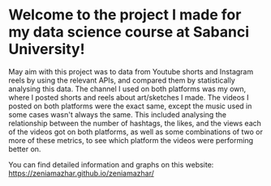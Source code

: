 <h1>Welcome to the project I made for my data science course at Sabanci University!</h1>
May aim with this project was to data from Youtube shorts and Instagram reels by using the relevant APIs, and compared them by statistically analysing this data.
The channel I used on both platforms was my own, where I posted shorts and reels about art/sketches I made. The videos I posted on both platforms were the exact same, except the music used in some cases wasn't always the same.
This included analysing the relationship between the number of hashtags, the likes, and the views each of the videos got on both platforms, as well as some combinations of two or more of these metrics, to see which platform the videos were performing better on.

You can find detailed information and graphs on this website: https://zeniamazhar.github.io/zeniamazhar/
